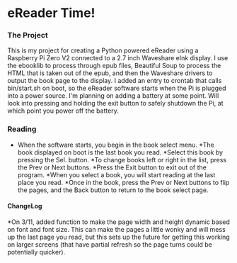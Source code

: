 # eReader Time! #

### The Project ###
This is my project for creating a Python powered eReader using a Raspberry Pi Zero V2 connected to a 2.7 inch Waveshare eInk display. I use the ebooklib to process through epub files, Beautiful Soup to process the HTML that is taken out of the epub, and then the Waveshare drivers to output the book page to the display.
I added an entry to crontab that calls bin/start.sh on boot, so the eReader software starts when the Pi is plugged into a power source. I'm planning on adding a battery at some point. Will look into pressing and holding the exit button to safely shutdown the Pi, at which point you power off the battery.

### Reading ###
 * When the software starts, you begin in the book select menu. 
  *The book displayed on boot is the last book you read. 
  *Select this book by pressing the Sel. button. 
  *To change books left or right in the list, press the Prev or Next buttons. 
  *Press the Exit button to exit out of the program. 
  *When you select a book, you will start reading at the last place you read. 
  *Once in the book, press the Prev or Next buttons to flip the pages, and the Back button to return to the book select page. 

#### ChangeLog ####
*On 3/11, added function to make the page width and height dynamic based on font and font size. This can make the pages a little wonky and will mess up the last page you read, but this sets up the future for getting this working on larger screens (that have partial refresh so the page turns could be potentially quicker).


